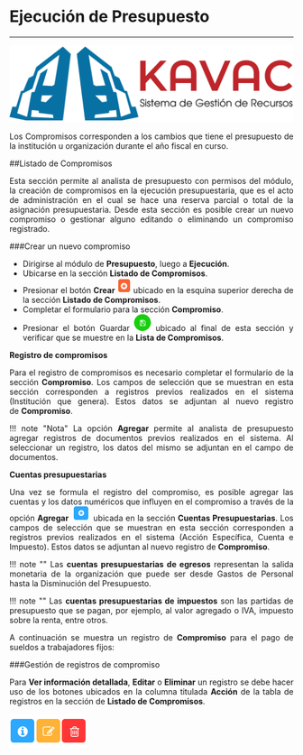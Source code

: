 # Ejecución de Presupuesto 
**************************
<div style="text-align: justify;">

![Screenshot](img/logokavac.png#imagen)

Los Compromisos corresponden a los cambios que tiene el presupuesto de la institución u organización durante el año fiscal en curso. 

##Listado de Compromisos  

Esta sección permite al analista de presupuesto con permisos del módulo, la creación de compromisos en la ejecución presupuestaria, que es el acto de administración en el cual se hace una reserva parcial o total de la asignación presupuestaria. Desde esta sección es posible crear un nuevo compromiso o gestionar alguno editando o eliminando un compromiso registrado.

###Crear un nuevo compromiso

-	Dirigirse al módulo de **Presupuesto**, luego a **Ejecución**.
-	Ubicarse en la sección **Listado de Compromisos**.
-	Presionar el botón **Crear** ![Screenshot](img/create.png#imagen) ubicado en la esquina superior derecha de la sección **Listado de Compromisos**. 
-	Completar el formulario para la sección **Compromiso**. 
-	Presionar el botón Guardar ![Screenshot](img/save.png#imagen) ubicado al final de esta sección y verificar que se muestre en la **Lista de Compromisos**.


**Registro de compromisos**

Para el registro de compromisos es necesario completar el formulario de la sección **Compromiso**. Los campos de selección que se muestran en esta sección corresponden a registros previos realizados en el sistema (Institución que genera). Estos datos se adjuntan al nuevo registro de **Compromiso**. 

!!! note "Nota"
	La opción **Agregar** permite al analista de presupuesto agregar registros de documentos previos realizados en el sistema. Al seleccionar un registro, los datos del mismo se adjuntan en el campo de documentos.

**Cuentas presupuestarias**

Una vez se formula el registro del compromiso, es posible agregar las cuentas y los datos numéricos que influyen en el compromiso a través de la opción **Agregar** ![Screenshot](img/add.png#imagen) ubicada en la sección **Cuentas Presupuestarias**.	Los campos de selección que se muestran en esta sección corresponden a registros previos realizados en el sistema (Acción Específica, Cuenta e Impuesto). Estos datos se adjuntan al nuevo registro de **Compromiso**.

!!! note ""
	Las **cuentas presupuestarias de egresos** representan la salida monetaria de la organización que puede ser desde Gastos de Personal hasta la Disminución del Presupuesto.

!!! note ""
	Las **cuentas presupuestarias de impuestos** son las partidas de presupuesto que se pagan, por ejemplo, al valor agregado o IVA, impuesto sobre la renta, entre otros.

A continuación se muestra un registro de **Compromiso** para el pago de sueldos a trabajadores fijos:

###Gestión de registros de compromiso

Para **Ver información detallada**, **Editar** o **Eliminar** un registro se debe hacer uso de los botones ubicados en la columna titulada **Acción** de la tabla de registros en la sección de **Listado de Compromisos**.

![Screenshot](img/manage.png#imagen)

</div>
























   